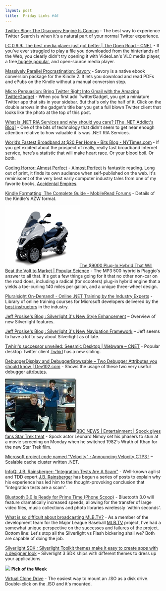 ```yaml
---
layout: post
title:  Friday Links #46
---
```

[Twitter Blog: The Discovery Engine Is Coming](http://blog.twitter.com/2009/04/discovery-engine-is-coming.html) - The best way to experience Twitter Search is when it's a natural part of your normal Twitter experience.

[LC 0.9.9: The best media player just got better | The Open Road – CNET](http://news.cnet.com/8301-13505_3-10211388-16.html?part=rss&subj=news&tag=2547-1_3-0-5) - If you've ever struggled to play a file you downloaded from the hinterlands of the Web, you clearly didn't try opening it with VideoLan's VLC media player, a free,[hugely popular](http://www.videolan.org/stats/downloads.html), and open-source media player.

[Massively Parallel Procrastination: Savory](http://blog.fsck.com/2009/04/savory.html) - Savory is a native ebook conversion package for the Kindle 2. It lets you download and read PDFs and ePubs on the Kindle without a manual conversion step.

[Micro Persuasion: Bring Twitter Right Into Gmail with the Amazing TwitterGadget](http://www.micropersuasion.com/2009/04/bring-twitter-right-into-gmail-with-the-amazing-twittergadget.html) - When you first add TwitterGadget, you get a miniature Twitter app that sits in your sidebar. But that's only the half of it. Click on the double arrows in the gadget's title bar you get a full blown Twitter client that looks like the photo at the top of this post.

[What is .NET RIA Services and why should you care? [The .NET Addict's Blog]](http://dotnetaddict.dotnetdevelopersjournal.com/riaservices_intro.htm) - One of the bits of technology that didn't seem to get near enough attention relative to how valuable it is was .NET RIA Services.

[World’s Fastest Broadband at $20 Per Home - Bits Blog - NYTimes.com](http://bits.blogs.nytimes.com/2009/04/03/the-cost-to-offer-the-worlds-fastest-broadband-20-per-home/) - If you get excited about the prospect of really, really fast broadband Internet service, here’s a statistic that will make heart race. Or your blood boil. Or both.

[Coding Horror: Almost Perfect](http://www.codinghorror.com/blog/archives/001252.html) - [Almost Perfect](http://www.wordplace.com/ap/index.shtml) is fantastic reading. Long out of print, it finds its own audience when self-published on the web. It's reminiscent of the very best early computer industry tales from one of my favorite books, [Accidental Empires](http://www.amazon.com/exec/obidos/ASIN/0887308554/codinghorror-20).

[Kindle Formatting: The Complete Guide - MobileRead Forums](http://www.mobileread.com/forums/showthread.php?t=44141) - Details of the Kindle's AZW format.

![MP3-Hybrid](/cdn/images/blog/FridayLinks46_12029/MP3Hybrid.gif)[The $9000 Plug-In Hybrid That Will Beat the Volt to Market | Popular Science](http://www.popsci.com/cars/article/2009-04/9000-plug-hybrid-will-beat-volt-market) - The MP3 500 hybrid is Piaggio's answer to all that. It's got a few things going for it that no other non-car on the road does, including a radical (for scooters) plug-in hybrid engine that a yields a toe-curling 140 miles per gallon, and a unique three-wheel design.

[Pluralsight On-Demand! - Online .NET Training by the Industry Experts](http://www.pluralsight.com/main/olt/Courses.aspx) - Library of online training courses for Microsoft developers delivered by the [best instructors](http://www.pluralsight.com/instructors.aspx) in the industry.

[Jeff Prosise's Blog : Silverlight 3's New Style Enhancement](http://www.wintellect.com/CS/blogs/jprosise/archive/2009/04/08/silverlight-3-s-new-style-enhancements.aspx) – Overview of new Silverlight features.

[Jeff Prosise's Blog : Silverlight 3's New Navigation Framework](http://www.wintellect.com/CS/blogs/jprosise/archive/2009/04/07/silverlight-3-s-new-navigation-framework.aspx) – Jeff seems to have a lot to say about Silverlight as of late.

[Twhirl's successor unveiled: Seesmic Desktop | Webware – CNET](http://news.cnet.com/8301-17939_109-10214468-2.html?part=rss&subj=news&tag=2547-1_3-0-5) - Popular desktop Twitter client [Twhirl](http://www.twhirl.org/) has a new sibling.

[DebuggerDisplay and DebuggerBrowsable – Two Debugger Attributes you should know | Dev102.com](http://www.dev102.com/2009/04/09/debuggerdisplay-and-debuggerbrowsable-two-debugger-attributes-you-should-know/) - Shows the usage of these two very useful debugger [attributes](http://www.dev102.com/2008/06/13/why-should-you-use-the-xkey-attribute-in-wpf-datatemplates/).

![_45644933_star-trek-1](/cdn/images/blog/FridayLinks46_12029/_45644933_startrek1.jpg)[BBC NEWS | Entertainment | Spock gives fans Star Trek treat](http://news.bbc.co.uk/2/hi/entertainment/7989146.stm) - Spock actor Leonard Nimoy set his phasers to stun at a movie screening on Monday when he switched 1982's Wrath of Khan for the new Star Trek film.

[Microsoft project code named "Velocity" : Announcing Velocity CTP3 !](http://blogs.msdn.com/velocity/archive/2009/04/08/announcing-velocity-ctp3.aspx) – Scalable cache cluster written .NET.

[InfoQ: J.B. Rainsberger: "Integration Tests Are A Scam"](http://www.infoq.com/news/2009/04/jbrains-integration-test-scam) - Well-known agilist and TDD expert [J.B. Rainsberger](http://www.jbrains.ca/blog) has begun a series of posts to explain why his experience has led him to the thought-provoking conclusion that "integration tests are a scam".

[Bluetooth 3.0 Is Ready for Prime Time (Phone Scoop)](http://www.phonescoop.com/news/item.php?n=4230) - Bluetooth 3.0 will feature dramatically increased speeds, allowing for the transfer of large video files, music collections and photo libraries wirelessly 'within seconds'.

[What is so difficult about broadcasting MLB.TV?](http://blogs.digitalprimates.net/jefftapper/index.cfm/2009/4/8/What-is-so-difficult-about-broadcasting-MLBTV) - As a member of the development team for the Major League Baseball [MLB.TV](http://MLB.TV) project, I've had a somewhat unique perspective on the successes and failures of the project. Bottom line: Let's stop all the Silverlight vs Flash bickering shall we? Both are capable of doing the job.

[Silverlight SDK : Silverlight Toolkit themes make it easy to create apps with a designer look](http://blogs.msdn.com/silverlight_sdk/archive/2009/04/09/silverlight-toolkit-themes-make-it-easy-to-create-apps-with-a-designer-look.aspx) – Silverlight 3 SDK ships with different themes to dress up your applications.

![](http://tbn0.google.com/images?q=tbn:nhLY8ooGs-Z-AM:http://freshwater.976-tuna.com/e107_images/icons/firer.png) **Pick of the Week**

[Virtual Clone Drive](http://www.slysoft.com/en/virtual-clonedrive.html) - The easiest way to mount an .ISO as a disk drive. Double-click on the .ISO and it's mounted.
